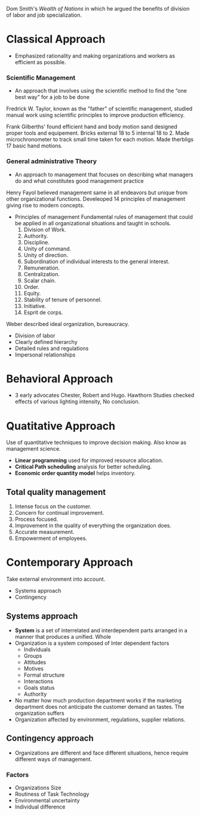 Dom Smith's *Wealth of Nations* in which he argued the benefits of division of labor and job specialization.

# Classical Approach
- Emphasized rationality and making organizations and workers as efficient as possible.

### Scientific Management
- An approach that involves using the scientific method to find the “one best way” for a job to be done

Fredrick W. Taylor, known as the "father" of scientific management, studied manual work using scientific principles to improve production efficiency. 

Frank Gilberths' found efficient hand and body motion sand designed proper tools and equipement. Bricks external 18 to 5 internal 18 to 2. Made microchronometer to track small time taken for each motion. Made therbligs 17 basic hand motions.

### General administrative Theory
- An approach to management that focuses on describing what managers do and what constitutes good management practice

Henry Fayol believed management same in all endeavors but unique from other organizational functions. Develeoped 14 principles of management giving rise to modern concepts.
- Principles of management Fundamental rules of management that could be applied in all organizational situations and taught in schools.
	1. Division of Work. 
	2. Authority. 
	3. Discipline. 
	4. Unity of command. 
	5. Unity of direction. 
	6. Subordination of individual interests to the general interest. 
	7. Remuneration. 
	8. Centralization. 
	9. Scalar chain. 
	10. Order. 
	11. Equity. 
	12. Stability of tenure of personnel. 
	13. Initiative. 
	14. Esprit de corps. 

Weber described ideal organization, bureaucracy.
- Division of labor
- Clearly defined hierarchy
- Detailed rules and regulations
- Impersonal relationships

# Behavioral Approach
- 3 early advocates Chester, Robert and Hugo.
Hawthorn Studies checked effects of various lighting intensity, No conclusion.

# Quatitative Approach
Use of quantitative techniques to improve decision making. Also know as management science.
- **Linear programming** used for improved resource allocation.
- **Critical Path scheduling** analysis for better scheduling.
- **Economic order quantity model** helps inventory.
## Total quality management
1. Intense focus on the customer. 
2. Concern for continual improvement. 
3. Process focused. 
4. Improvement in the quality of everything the organization does. 
5. Accurate measurement. 
6. Empowerment of employees. 

# Contemporary Approach
Take external environment into account.
- Systems approach
- Contingency
## Systems approach
- **System** is a set of interrelated and interdependent parts arranged in a manner that produces a unified.
Whole
-  Organization is a system composed of Inter dependent factors
	- Individuals
	- Groups 
	- Attitudes
	- Motives
	- Formal structure
	- Interactions
	- Goals status
	- Authority
- No matter how much production department works if the marketing department does not anticipate the customer demand an tastes. The organization suffers 
- Organization affected by environment, regulations, supplier relations.
## Contingency approach
- Organizations are different and face different situations, hence require different ways of management.
### Factors
- Organizations Size
- Routiness of Task Technology
- Environmental uncertainty
- Individual difference
